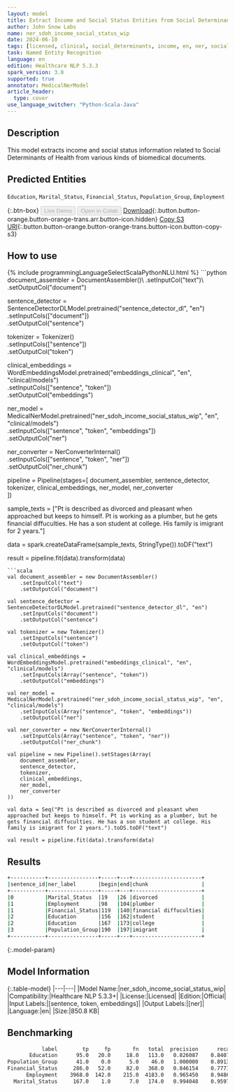 ```yaml
---
layout: model
title: Extract Income and Social Status Entities from Social Determinants of Health Texts
author: John Snow Labs
name: ner_sdoh_income_social_status_wip
date: 2024-06-10
tags: [licensed, clinical, social_determinants, income, en, ner, social_status, sdoh, public_health]
task: Named Entity Recognition
language: en
edition: Healthcare NLP 5.3.3
spark_version: 3.0
supported: true
annotator: MedicalNerModel
article_header:
  type: cover
use_language_switcher: "Python-Scala-Java"
---
```


## Description

This model extracts income and social status information related to Social Determinants of Health from various kinds of biomedical documents.

## Predicted Entities

`Education`, `Marital_Status`, `Financial_Status`, `Population_Group`, `Employment`

{:.btn-box}
<button class="button button-orange" disabled>Live Demo</button>
<button class="button button-orange" disabled>Open in Colab</button>
[Download](https://s3.amazonaws.com/auxdata.johnsnowlabs.com/clinical/models/ner_sdoh_income_social_status_wip_en_5.3.3_3.0_1718018324096.zip){:.button.button-orange.button-orange-trans.arr.button-icon.hidden}
[Copy S3 URI](s3://auxdata.johnsnowlabs.com/clinical/models/ner_sdoh_income_social_status_wip_en_5.3.3_3.0_1718018324096.zip){:.button.button-orange.button-orange-trans.button-icon.button-copy-s3}

## How to use



<div class="tabs-box" markdown="1">
{% include programmingLanguageSelectScalaPythonNLU.html %}
```python
document_assembler = DocumentAssembler()\
    .setInputCol("text")\
    .setOutputCol("document")

sentence_detector = SentenceDetectorDLModel.pretrained("sentence_detector_dl", "en")\
    .setInputCols(["document"])\
    .setOutputCol("sentence")

tokenizer = Tokenizer()\
    .setInputCols(["sentence"])\
    .setOutputCol("token")

clinical_embeddings = WordEmbeddingsModel.pretrained("embeddings_clinical", "en", "clinical/models")\
    .setInputCols(["sentence", "token"])\
    .setOutputCol("embeddings")

ner_model = MedicalNerModel.pretrained("ner_sdoh_income_social_status_wip", "en", "clinical/models")\
    .setInputCols(["sentence", "token", "embeddings"])\
    .setOutputCol("ner")

ner_converter = NerConverterInternal()\
    .setInputCols(["sentence", "token", "ner"])\
    .setOutputCol("ner_chunk")

pipeline = Pipeline(stages=[
    document_assembler, 
    sentence_detector,
    tokenizer,
    clinical_embeddings,
    ner_model,
    ner_converter   
    ])

sample_texts = ["Pt is described as divorced and pleasant when approached but keeps to himself. Pt is working as a plumber, but he gets financial diffuculties. He has a son student at college. His family is imigrant for 2 years."]

data = spark.createDataFrame(sample_texts, StringType()).toDF("text")

result = pipeline.fit(data).transform(data)
```
```scala
val document_assembler = new DocumentAssembler()
    .setInputCol("text")
    .setOutputCol("document")

val sentence_detector = SentenceDetectorDLModel.pretrained("sentence_detector_dl", "en")
    .setInputCols("document")
    .setOutputCol("sentence")

val tokenizer = new Tokenizer()
    .setInputCols("sentence")
    .setOutputCol("token")

val clinical_embeddings = WordEmbeddingsModel.pretrained("embeddings_clinical", "en", "clinical/models")
    .setInputCols(Array("sentence", "token"))
    .setOutputCol("embeddings")

val ner_model = MedicalNerModel.pretrained("ner_sdoh_income_social_status_wip", "en", "clinical/models")
    .setInputCols(Array("sentence", "token", "embeddings"))
    .setOutputCol("ner")

val ner_converter = new NerConverterInternal()
    .setInputCols(Array("sentence", "token", "ner"))
    .setOutputCol("ner_chunk")

val pipeline = new Pipeline().setStages(Array(
    document_assembler, 
    sentence_detector,
    tokenizer,
    clinical_embeddings,
    ner_model,
    ner_converter   
))

val data = Seq("Pt is described as divorced and pleasant when approached but keeps to himself. Pt is working as a plumber, but he gets financial diffuculties. He has a son student at college. His family is imigrant for 2 years.").toDS.toDF("text")

val result = pipeline.fit(data).transform(data)
```
</div>

## Results

```bash
+-----------+----------------+-----+---+----------------------+
|sentence_id|ner_label       |begin|end|chunk                 |
+-----------+----------------+-----+---+----------------------+
|0          |Marital_Status  |19   |26 |divorced              |
|1          |Employment      |98   |104|plumber               |
|1          |Financial_Status|119  |140|financial diffuculties|
|2          |Education       |156  |162|student               |
|2          |Education       |167  |173|college               |
|3          |Population_Group|190  |197|imigrant              |
+-----------+----------------+-----+---+----------------------+
```

{:.model-param}
## Model Information

{:.table-model}
|---|---|
|Model Name:|ner_sdoh_income_social_status_wip|
|Compatibility:|Healthcare NLP 5.3.3+|
|License:|Licensed|
|Edition:|Official|
|Input Labels:|[sentence, token, embeddings]|
|Output Labels:|[ner]|
|Language:|en|
|Size:|850.8 KB|

## Benchmarking

```bash
           label	    tp	   fp	    fn	 total	precision	   recall	       f1
       Education	  95.0	 20.0	  18.0	 113.0	 0.826087	 0.840708	 0.833333
Population_Group	  41.0	  0.0	   5.0	  46.0	 1.000000	 0.891304	 0.942529
Financial_Status	 286.0	 52.0	  82.0	 368.0	 0.846154	 0.777174	 0.810198
      Employment	3968.0	142.0	 215.0	4183.0	 0.965450	 0.948601	 0.956952
  Marital_Status	 167.0	  1.0	   7.0	 174.0	 0.994048	 0.959770	 0.976608
```